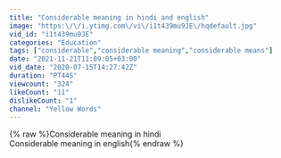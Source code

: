 ```yaml
---
title: "Considerable meaning in hindi and english"
image: "https:\/\/i.ytimg.com\/vi\/i1t439mu9JE\/hqdefault.jpg"
vid_id: "i1t439mu9JE"
categories: "Education"
tags: ["considerable","considerable meaning","considerable means"]
date: "2021-11-21T11:09:05+03:00"
vid_date: "2020-07-15T14:27:42Z"
duration: "PT44S"
viewcount: "324"
likeCount: "11"
dislikeCount: "1"
channel: "Yellow Words"
---
```

{% raw %}Considerable meaning in hindi<br />Considerable meaning in english{% endraw %}
